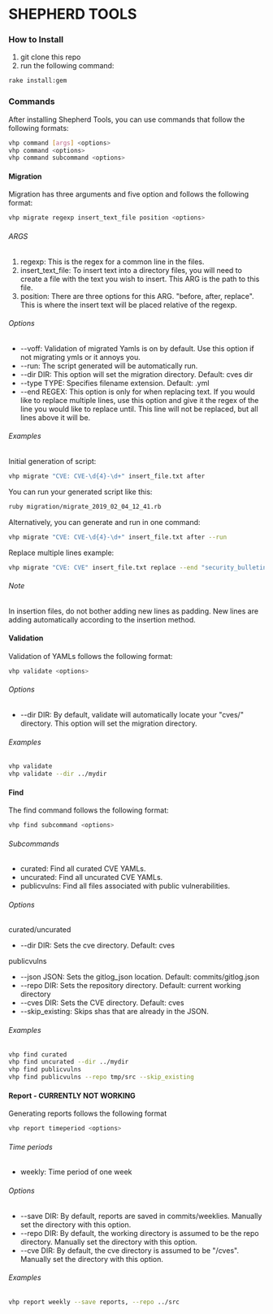 # SHEPHERD TOOLS
### How to Install
1. git clone this repo
2. run the following command:
```sh
rake install:gem
```
### Commands
After installing Shepherd Tools, you can use commands that follow the following formats:
```sh
vhp command [args] <options>
vhp command <options>
vhp command subcommand <options>
```
#### Migration
Migration has three arguments and five option and follows the following format:
```sh
vhp migrate regexp insert_text_file position <options>
```
###### ARGS
1. regexp: This is the regex for a common line in the files.
2. insert_text_file: To insert text into a directory files, you will need to create a file with the text you wish to insert. This ARG is the path to this file.
3. position: There are three options for this ARG. "before, after, replace". This is where the insert text will be placed relative of the regexp.
###### Options
* \-\-voff: Validation of migrated Yamls is on by default. Use this option if not migrating ymls or it annoys you.
* \-\-run: The script generated will be automatically run.
* \-\-dir DIR:  This option will set the migration directory. Default: cves dir
* \-\-type TYPE:  Specifies filename extension. Default: .yml
* \-\-end REGEX: This option is only for when replacing text. If you would like to replace multiple lines, use this option and give it the regex of the line you would like to replace until. This line will not be replaced, but all lines above it will be.
###### Examples
Initial generation of script:
```sh
vhp migrate "CVE: CVE-\d{4}-\d+" insert_file.txt after
```
You can run your generated script like this:
```sh
ruby migration/migrate_2019_02_04_12_41.rb
```
Alternatively, you can generate and run in one command:
```sh
vhp migrate "CVE: CVE-\d{4}-\d+" insert_file.txt after --run
```
Replace multiple lines example:
```sh
vhp migrate "CVE: CVE" insert_file.txt replace --end "security_bulletin" --run
```
###### Note
In insertion files, do not bother adding new lines as padding. New lines are adding automatically according to the insertion method.
#### Validation
Validation of YAMLs follows the following format:
```sh
vhp validate <options>
```
###### Options
* \-\-dir DIR: By default, validate will automatically locate your "cves/" directory. This option will set the migration directory.
###### Examples
```sh
vhp validate
vhp validate --dir ../mydir
```
#### Find
The find command follows the following format:
```sh
vhp find subcommand <options>
```
###### Subcommands
* curated: Find all curated CVE YAMLs.
* uncurated: Find all uncurated CVE YAMLs.
* publicvulns: Find all files associated with public vulnerabilities.
###### Options
curated/uncurated
* \-\-dir DIR: Sets the cve directory. Default: cves

publicvulns
* \-\-json JSON: Sets the gitlog_json location. Default: commits/gitlog.json
* \-\-repo DIR: Sets the repository directory. Default: current working directory
* \-\-cves DIR: Sets the CVE directory. Default: cves
* \-\-skip_existing: Skips shas that are already in the JSON.
###### Examples
```sh
vhp find curated
vhp find uncurated --dir ../mydir
vhp find publicvulns
vhp find publicvulns --repo tmp/src --skip_existing
```

#### Report - CURRENTLY NOT WORKING
Generating reports follows the following format
```sh
vhp report timeperiod <options>
```
###### Time periods
* weekly: Time period of one week
###### Options
* \-\-save DIR: By default, reports are saved in commits/weeklies. Manually set the directory with this option.
* \-\-repo DIR: By default, the working directory is assumed to be the repo directory. Manually set the directory with this option.
* \-\-cve DIR: By default, the cve directory is assumed to be "/cves". Manually set the directory with this option.
###### Examples
```sh
vhp report weekly --save reports, --repo ../src
```
